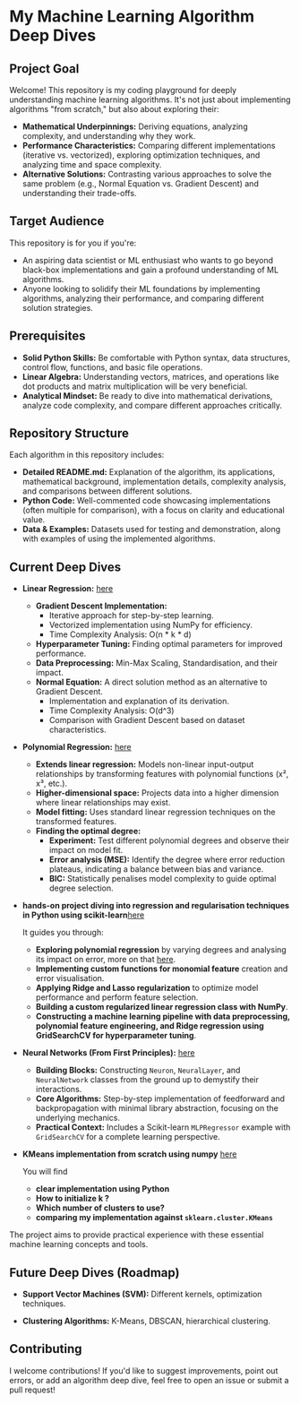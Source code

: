  # My Machine Learning Algorithm Deep Dives

## Project Goal

Welcome! This repository is my coding playground for deeply understanding machine learning algorithms. It's not just about implementing algorithms "from scratch," but also about exploring their:

* **Mathematical Underpinnings:**  Deriving equations, analyzing complexity, and understanding why they work.
* **Performance Characteristics:**  Comparing different implementations (iterative vs. vectorized), exploring optimization techniques, and analyzing time and space complexity.
* **Alternative Solutions:**  Contrasting various approaches to solve the same problem (e.g., Normal Equation vs. Gradient Descent) and understanding their trade-offs. 

## Target Audience

This repository is for you if you're:

* An aspiring data scientist or ML enthusiast who wants to go beyond black-box implementations and gain a profound understanding of ML algorithms.
* Anyone looking to solidify their ML foundations by implementing algorithms, analyzing their performance, and comparing different solution strategies.

## Prerequisites

* **Solid Python Skills:** Be comfortable with Python syntax, data structures, control flow, functions, and basic file operations.
* **Linear Algebra:**  Understanding vectors, matrices, and operations like dot products and matrix multiplication will be very beneficial.
* **Analytical Mindset:** Be ready to dive into mathematical derivations, analyze code complexity, and compare different approaches critically.

## Repository Structure

Each algorithm in this repository includes:

* **Detailed README.md:** Explanation of the algorithm, its applications, mathematical background, implementation details, complexity analysis, and comparisons between different solutions.
* **Python Code:**  Well-commented code showcasing implementations (often multiple for comparison), with a focus on clarity and educational value.
* **Data & Examples:**  Datasets used for testing and demonstration, along with examples of using the implemented algorithms.

## Current Deep Dives

* **Linear Regression:** [here](https://github.com/omarTBakr/Educational-ML-/tree/main/linear%20regression#readme)
    - **Gradient Descent Implementation:** 
       - Iterative approach for step-by-step learning.
       - Vectorized implementation using NumPy for efficiency.
       - Time Complexity Analysis: O(n * k * d) 
    - **Hyperparameter Tuning:**  Finding optimal parameters for improved performance.
    - **Data Preprocessing:**  Min-Max Scaling, Standardisation, and their impact.
    - **Normal Equation:**  A direct solution method as an alternative to Gradient Descent.
       - Implementation and explanation of its derivation.
       - Time Complexity Analysis:  O(d^3)
       - Comparison with Gradient Descent based on dataset characteristics.
     
*  **Polynomial Regression:** [here](https://github.com/omarTBakr/ML-Deep-Dive/tree/main/Polynomial%20regression)
    -  **Extends linear regression:** Models non-linear input-output relationships by transforming features with polynomial functions (x², x³, etc.).
    -  **Higher-dimensional space:**  Projects data into a higher dimension where linear relationships may exist.
    -  **Model fitting:**  Uses standard linear regression techniques on the transformed features.
    -  **Finding the optimal degree:**
       * **Experiment:** Test different polynomial degrees and observe their impact on model fit.
       * **Error analysis (MSE):** Identify the degree where error reduction plateaus, indicating a balance between bias and variance.
       * **BIC:** Statistically penalises model complexity to guide optimal degree selection.
     
*  **hands-on project diving into regression and regularisation techniques in Python using scikit-learn**[here](https://github.com/omarTBakr/ML-Deep-Dive/tree/main/RegressorsAndRegularization)


   It guides you through:
   - **Exploring polynomial regression** by varying degrees and analysing its impact on error, more on that [here](https://github.com/omarTBakr/ML-Deep-Dive/tree/main/Polynomial%20regression).
   - **Implementing custom functions for monomial feature** creation and error visualisation.
   - **Applying Ridge and Lasso regularization** to optimize model performance and perform feature selection.
   - **Building a custom regularized linear regression class with NumPy**.
   - **Constructing a machine learning pipeline with data preprocessing, polynomial feature engineering, and Ridge regression using GridSearchCV for hyperparameter tuning**.

* **Neural Networks (From First Principles):** [here](https://github.com/omarTBakr/ML-Deep-Dive/tree/main/NeuralNetwork)
    - **Building Blocks:** Constructing `Neuron`, `NeuralLayer`, and `NeuralNetwork` classes from the ground up to demystify their interactions.
    - **Core Algorithms:** Step-by-step implementation of feedforward and backpropagation with minimal library abstraction, focusing on the underlying mechanics.
    - **Practical Context:** Includes a Scikit-learn `MLPRegressor` example with `GridSearchCV` for a complete learning perspective.
* **KMeans implementation from scratch using numpy** [here](https://github.com/omarTBakr/ML-Deep-Dive/tree/main/Kmeans)

  You will find
  - **clear implementation using Python**
  - **How to initialize k ?**
  - **Which number of clusters to use?**
  - **comparing my implementation against `sklearn.cluster.KMeans`**
 
    
The project aims to provide practical experience with these essential machine learning concepts and tools. 

## Future Deep Dives (Roadmap)

* **Support Vector Machines (SVM):**  Different kernels, optimization techniques.
 
* **Clustering Algorithms:**  K-Means, DBSCAN, hierarchical clustering.

## Contributing

I welcome contributions! If you'd like to suggest improvements, point out errors, or add an algorithm deep dive, feel free to open an issue or submit a pull request! 
